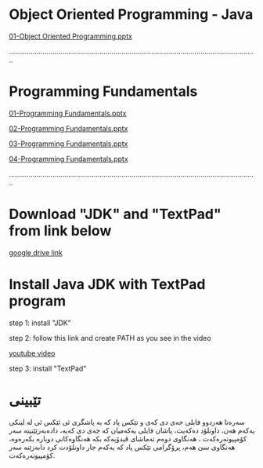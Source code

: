 # Object Oriented Programming - Java

[01-Object Oriented Programming.pptx](https://raw.githubusercontent.com/karzanosman/java/master/01-Object%20Oriented%20Programming.pptx)

..............................................................................................................................

# Programming Fundamentals

[01-Programming Fundamentals.pptx](https://raw.githubusercontent.com/karzanosman/java/master/01-Programming%20Fundamentals.pptx)

[02-Programming Fundamentals.pptx](https://raw.githubusercontent.com/karzanosman/java/master/02-Programming%20Fundamentals.pptx)

[03-Programming Fundamentals.pptx](https://raw.githubusercontent.com/karzanosman/java/master/03-Programming%20Fundamentals.pptx)

[04-Programming Fundamentals.pptx](https://raw.githubusercontent.com/karzanosman/java/master/04-Programming%20Fundamentals.pptx)

..............................................................................................................................

# Download "JDK" and "TextPad" from link below

[google drive link](https://drive.google.com/open?id=1fkTk_UNlYXWn9FiN8-M8mrfRJ55c-COz)

# Install Java JDK with TextPad program

step 1: install "JDK"

step 2: follow this link and create PATH as you see in the video

[youtube video](https://www.youtube.com/watch?v=WxGRHsD9ASM)

step 3: install "TextPad"

# تێبینی

سەرەتا هەردوو فایلی جەی دی کەی و تێکس پاد کە بە پاشگری ئی ئێکس ئی لە لینکی یەکەم
هەن، داونلۆد دەکەیت، پاشان فایلی یەکەمیان کە جەی دی کەیە، دادەبەزێێنیتە سەر
کۆمپیوتەرەکەت ، هەنگاوی دوەم تەماشای ڤیدۆیەکە بکە هەنگاوەکانی دوبارە بکەرەوە،
هەنگاوی سێ هەم، پرۆگرامی تێکس پاد کە یەکەم جار داونلۆدت کرد دابەزێنە سەر
کۆمپیوتەرەکەت.
